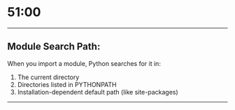 # 51:00
---


## Module Search Path:

When you import a module, Python searches for it in:
1. The current directory
2. Directories listed in PYTHONPATH
3. Installation-dependent default path (like site-packages)

---
